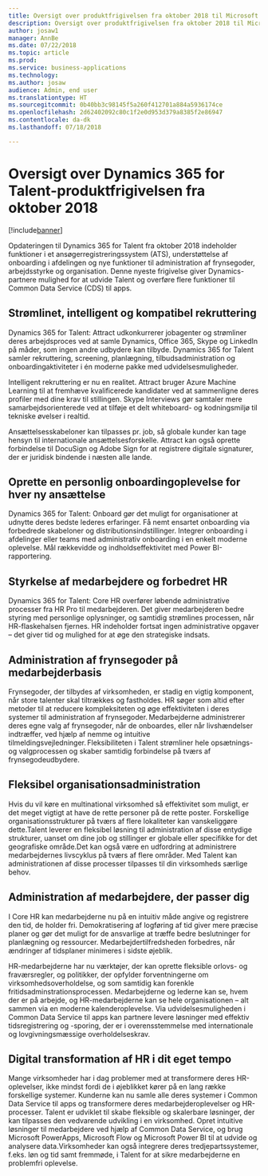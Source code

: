 ```yaml
---
title: Oversigt over produktfrigivelsen fra oktober 2018 til Microsoft Dynamics 365 for Talent
description: Oversigt over produktfrigivelsen fra oktober 2018 til Microsoft Dynamics 365 for Talent
author: josaw1
manager: AnnBe
ms.date: 07/22/2018
ms.topic: article
ms.prod: 
ms.service: business-applications
ms.technology: 
ms.author: josaw
audience: Admin, end user
ms.translationtype: HT
ms.sourcegitcommit: 0b40bb3c98145f5a260f412701a884a5936174ce
ms.openlocfilehash: 2d62402092c80c1f2e0d953d379a8385f2e86947
ms.contentlocale: da-dk
ms.lasthandoff: 07/18/2018

---
```

#  <a name="overview-of-dynamics-365-for-talent-october-18-release"></a>Oversigt over Dynamics 365 for Talent-produktfrigivelsen fra oktober 2018


[!include[banner](../../includes/banner.md)]

Opdateringen til Dynamics 365 for Talent fra oktober 2018 indeholder funktioner i et ansøgerregistreringssystem (ATS), understøttelse af onboarding i afdelingen og nye funktioner til administration af frynsegoder, arbejdsstyrke og organisation. Denne nyeste frigivelse giver Dynamics-partnere mulighed for at udvide Talent og overføre flere funktioner til Common Data Service (CDS) til apps.

## <a name="streamlined-intelligent-and-compliant-recruiting"></a>Strømlinet, intelligent og kompatibel rekruttering

Dynamics 365 for Talent: Attract udkonkurrerer jobagenter og strømliner deres arbejdsproces ved at samle Dynamics, Office 365, Skype og LinkedIn på måder, som ingen andre udbydere kan tilbyde. Dynamics 365 for Talent samler rekruttering, screening, planlægning, tilbudsadministration og onboardingaktiviteter i én moderne pakke med udvidelsesmuligheder. 

Intelligent rekruttering er nu en realitet. Attract bruger Azure Machine Learning til at fremhæve kvalificerede kandidater ved at sammenligne deres profiler med dine krav til stillingen. Skype Interviews gør samtaler mere samarbejdsorienterede ved at tilføje et delt whiteboard- og kodningsmiljø til tekniske øvelser i realtid. 

Ansættelsesskabeloner kan tilpasses pr. job, så globale kunder kan tage hensyn til internationale ansættelsesforskelle. Attract kan også oprette forbindelse til DocuSign og Adobe Sign for at registrere digitale signaturer, der er juridisk bindende i næsten alle lande. 

## <a name="create-a-personalized-onboarding-experience-for-every-new-hire"></a>Oprette en personlig onboardingoplevelse for hver ny ansættelse

Dynamics 365 for Talent: Onboard gør det muligt for organisationer at udnytte deres bedste lederes erfaringer.  Få nemt ensartet onboarding via forbedrede skabeloner og distributionsindstillinger. Integrer onboarding i afdelinger eller teams med administrativ onboarding i en enkelt moderne oplevelse. Mål rækkevidde og indholdseffektivitet med Power BI-rapportering.  

## <a name="employee-empowerment-and-improved-hr"></a>Styrkelse af medarbejdere og forbedret HR

Dynamics 365 for Talent: Core HR overfører løbende administrative processer fra HR Pro til medarbejderen. Det giver medarbejderen bedre styring med personlige oplysninger, og samtidig strømlines processen, når HR-flaskehalsen fjernes. HR indeholder fortsat ingen administrative opgaver – det giver tid og mulighed for at øge den strategiske indsats. 

## <a name="employee-driven-benefits-management"></a>Administration af frynsegoder på medarbejderbasis

Frynsegoder, der tilbydes af virksomheden, er stadig en vigtig komponent, når store talenter skal tiltrækkes og fastholdes. HR søger som altid efter metoder til at reducere kompleksiteten og øge effektiviteten i deres systemer til administration af frynsegoder. Medarbejderne administrerer deres egne valg af frynsegoder, når de onboardes, eller når livshændelser indtræffer, ved hjælp af nemme og intuitive tilmeldingsvejledninger. Fleksibiliteten i Talent strømliner hele opsætnings- og valgprocessen og skaber samtidig forbindelse på tværs af frynsegodeudbydere.   

## <a name="flexible-organizational-management"></a>Fleksibel organisationsadministration

Hvis du vil køre en multinational virksomhed så effektivitet som muligt, er det meget vigtigt at have de rette personer på de rette poster. Forskellige organisationsstrukturer på tværs af flere lokaliteter kan vanskeliggøre dette.Talent leverer en fleksibel løsning til administration af disse entydige strukturer, uanset om dine job og stillinger er globale eller specifikke for det geografiske område.Det kan også være en udfordring at administrere medarbejdernes livscyklus på tværs af flere områder. Med Talent kan administrationen af disse processer tilpasses til din virksomheds særlige behov.

## <a name="workforce-management-that-works-for-you"></a>Administration af medarbejdere, der passer dig

I Core HR kan medarbejderne nu på en intuitiv måde angive og registrere den tid, de holder fri. Demokratisering af logføring af tid giver mere præcise planer og gør det muligt for de ansvarlige at træffe bedre beslutninger for planlægning og ressourcer. Medarbejdertilfredsheden forbedres, når ændringer af tidsplaner minimeres i sidste øjeblik. 

HR-medarbejderne har nu værktøjer, der kan oprette fleksible orlovs- og fraværsregler, og politikker, der opfylder forventningerne om virksomhedsoverholdelse, og som samtidig kan forenkle fritidsadminstrationsprocessen. Medarbejderne og lederne kan se, hvem der er på arbejde, og HR-medarbejderne kan se hele organisationen – alt sammen via en moderne kalenderoplevelse. Via udvidelsesmuligheden i Common Data Service til apps kan partnere levere løsninger med effektiv tidsregistrering og -sporing, der er i overensstemmelse med internationale og lovgivningsmæssige overholdelseskrav. 

## <a name="digital-transformation-of-hr-at-your-own-pace"></a>Digital transformation af HR i dit eget tempo

Mange virksomheder har i dag problemer med at transformere deres HR-oplevelser, ikke mindst fordi de i øjeblikket kører på en lang række forskellige systemer. Kunderne kan nu samle alle deres systemer i Common Data Service til apps og transformere deres medarbejderoplevelser og HR-processer. Talent er udviklet til skabe fleksible og skalerbare løsninger, der kan tilpasses den vedvarende udvikling i en virksomhed. Opret intuitive løsninger til medarbejdere ved hjælp af Common Data Service, og brug Microsoft PowerApps, Microsoft Flow og Microsoft Power BI til at udvide og analysere data.Virksomheder kan også integrere deres tredjepartssystemer, f.eks. løn og tid samt fremmøde, i Talent for at sikre medarbejderne en problemfri oplevelse. 

